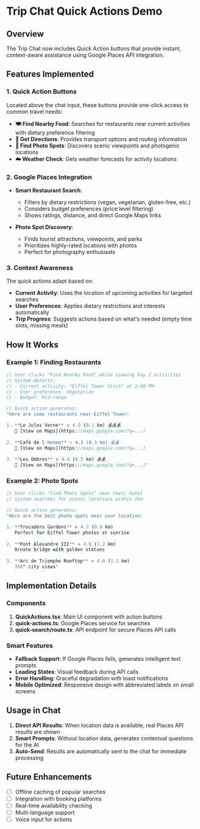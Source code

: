 # Trip Chat Quick Actions Demo

## Overview
The Trip Chat now includes Quick Action buttons that provide instant, context-aware assistance using Google Places API integration.

## Features Implemented

### 1. Quick Action Buttons
Located above the chat input, these buttons provide one-click access to common travel needs:

- **🍽️ Find Nearby Food**: Searches for restaurants near current activities with dietary preference filtering
- **🧭 Get Directions**: Provides transport options and routing information
- **📸 Find Photo Spots**: Discovers scenic viewpoints and photogenic locations
- **☁️ Weather Check**: Gets weather forecasts for activity locations

### 2. Google Places Integration
- **Smart Restaurant Search**: 
  - Filters by dietary restrictions (vegan, vegetarian, gluten-free, etc.)
  - Considers budget preferences (price level filtering)
  - Shows ratings, distance, and direct Google Maps links

- **Photo Spot Discovery**:
  - Finds tourist attractions, viewpoints, and parks
  - Prioritizes highly-rated locations with photos
  - Perfect for photography enthusiasts

### 3. Context Awareness
The quick actions adapt based on:
- **Current Activity**: Uses the location of upcoming activities for targeted searches
- **User Preferences**: Applies dietary restrictions and interests automatically
- **Trip Progress**: Suggests actions based on what's needed (empty time slots, missing meals)

## How It Works

### Example 1: Finding Restaurants
```typescript
// User clicks "Find Nearby Food" while viewing Day 2 activities
// System detects:
// - Current activity: "Eiffel Tower Visit" at 2:00 PM
// - User preference: Vegetarian
// - Budget: Mid-range

// Quick action generates:
"Here are some restaurants near Eiffel Tower:

1. **Le Jules Verne** ⭐ 4.5 (0.1 km) 💰💰💰
   📍 [View on Maps](https://maps.google.com/?q=...)
   
2. **Café de l'Homme** ⭐ 4.3 (0.3 km) 💰💰
   📍 [View on Maps](https://maps.google.com/?q=...)
   
3. **Les Ombres** ⭐ 4.4 (0.5 km) 💰💰
   📍 [View on Maps](https://maps.google.com/?q=...)"
```

### Example 2: Photo Spots
```typescript
// User clicks "Find Photo Spots" near their hotel
// System searches for scenic locations within 2km

// Quick action generates:
"Here are the best photo spots near your location:

1. **Trocadéro Gardens** ⭐ 4.7 (0.8 km)
   Perfect for Eiffel Tower photos at sunrise
   
2. **Pont Alexandre III** ⭐ 4.8 (1.2 km)
   Ornate bridge with golden statues
   
3. **Arc de Triomphe Rooftop** ⭐ 4.6 (1.5 km)
   360° city views"
```

## Implementation Details

### Components
1. **QuickActions.tsx**: Main UI component with action buttons
2. **quick-actions.ts**: Google Places service for searches
3. **quick-search/route.ts**: API endpoint for secure Places API calls

### Smart Features
- **Fallback Support**: If Google Places fails, generates intelligent text prompts
- **Loading States**: Visual feedback during API calls
- **Error Handling**: Graceful degradation with toast notifications
- **Mobile Optimized**: Responsive design with abbreviated labels on small screens

## Usage in Chat

1. **Direct API Results**: When location data is available, real Places API results are shown
2. **Smart Prompts**: Without location data, generates contextual questions for the AI
3. **Auto-Send**: Results are automatically sent to the chat for immediate processing

## Future Enhancements
- [ ] Offline caching of popular searches
- [ ] Integration with booking platforms
- [ ] Real-time availability checking
- [ ] Multi-language support
- [ ] Voice input for actions